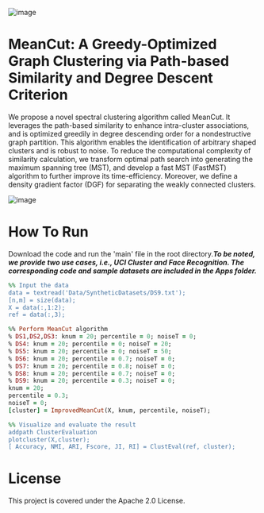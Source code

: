 ![image](https://img.shields.io/badge/MATLAB-R2020b-red)
# MeanCut: A Greedy-Optimized Graph Clustering via Path-based Similarity and Degree Descent Criterion


We propose a novel spectral clustering algorithm called MeanCut. It leverages the path-based similarity to enhance intra-cluster associations, and is optimized greedily in degree descending order for a nondestructive graph partition. This algorithm enables the identification of arbitrary shaped clusters and is robust to noise. To reduce the computational complexity of similarity calculation, we transform optimal path search into generating the maximum spanning tree (MST), and develop a fast MST (FastMST) algorithm to further improve its time-efficiency. Moreover, we define a density gradient factor (DGF) for separating the weakly connected clusters.

![image](https://github.com/ZPGuiGroupWhu/MeanCut-Clustering/blob/main/pics/github.jpg)

# How To Run

Download the code and run the 'main' file in the root directory.***To be noted, we provide two use cases, i.e., UCI Cluster and Face Recognition. The corresponding code and sample datasets are included in the Apps folder.***

```ruby
%% Input the data
data = textread('Data/SyntheticDatasets/DS9.txt');
[n,m] = size(data);
X = data(:,1:2);
ref = data(:,3);

%% Perform MeanCut algorithm
% DS1,DS2,DS3: knum = 20; percentile = 0; noiseT = 0;
% DS4: knum = 20; percentile = 0; noiseT = 20;
% DS5: knum = 20; percentile = 0; noiseT = 50;
% DS6: knum = 20; percentile = 0.7; noiseT = 0;
% DS7: knum = 20; percentile = 0.8; noiseT = 0;
% DS8: knum = 20; percentile = 0.7; noiseT = 0;
% DS9: knum = 20; percentile = 0.3; noiseT = 0;
knum = 20;
percentile = 0.3;
noiseT = 0;
[cluster] = ImprovedMeanCut(X, knum, percentile, noiseT);

%% Visualize and evaluate the result
addpath ClusterEvaluation
plotcluster(X,cluster);
[ Accuracy, NMI, ARI, Fscore, JI, RI] = ClustEval(ref, cluster);

```
# License

This project is covered under the Apache 2.0 License.
